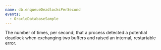 ```yaml
---
name: db.enqueueDeadlocksPerSecond
events:
  - OracleDatabaseSample
---
```


The number of times, per second, that a process detected a potential deadlock when exchanging two buffers and raised an internal, restartable error.